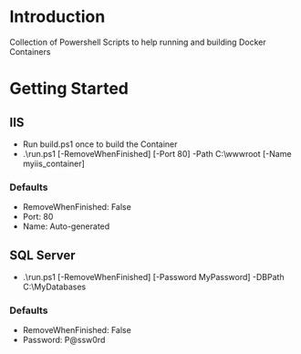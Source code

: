 # Introduction 
Collection of Powershell Scripts to help running and building Docker Containers

# Getting Started
## IIS
* Run build.ps1 once to build the Container
* .\run.ps1 [-RemoveWhenFinished] [-Port 80] -Path C:\wwwroot [-Name myiis_container]

### Defaults
* RemoveWhenFinished: False
* Port: 80
* Name: Auto-generated

## SQL Server
* .\run.ps1 [-RemoveWhenFinished] [-Password MyPassword] -DBPath C:\MyDatabases

### Defaults
* RemoveWhenFinished: False
* Password: P@ssw0rd